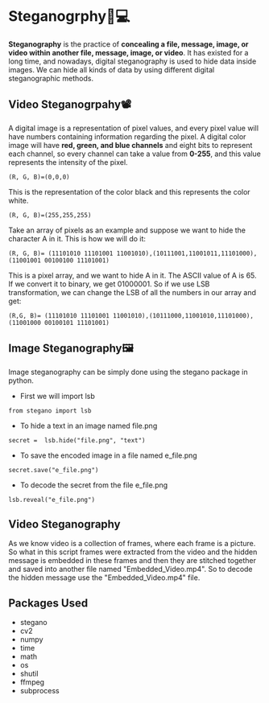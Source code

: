 # Steganogrphy📩💻
**Steganography** is the practice of **concealing a file, message, image, or video within another file, message, image, or video**. It has existed for a long time, and nowadays, digital steganography is used to hide data inside images. We can hide all kinds of data by using different digital steganographic methods.

## Video Steganogrpahy📽
A digital image is a representation of pixel values, and every pixel value will have numbers containing information regarding the pixel. A digital color image will have **red, green, and blue channels** and eight bits to represent each channel, so every channel can take a value from **0-255**, and this value represents the intensity of the pixel.
``` 
(R, G, B)=(0,0,0)
```
This is the representation of the color black and this represents the color white.
```
(R, G, B)=(255,255,255) 
```
Take an array of pixels as an example and suppose we want to hide the character A in it. This is how we will do it:
```
(R, G, B)= (11101010 11101001 11001010),(10111001,11001011,11101000),(11001001 00100100 11101001)
```
This is a pixel array, and we want to hide A in it. The ASCII value of A is 65. If we convert it to binary, we get 01000001. So if we use LSB transformation, we can change the LSB of all the numbers in our array and get:
```
(R,G, B)= (11101010 11101001 11001010),(10111000,11001010,11101000),(11001000 00100101 11101001)
```
## Image Steganography🖼
Image steganography can be simply done using the stegano package in python.
- First we will import lsb
```
from stegano import lsb
```
- To hide a text in an image named file.png
```
secret =  lsb.hide("file.png", "text")
```
- To save the encoded image in a file named e_file.png
```
secret.save("e_file.png")
```
- To decode the secret from the file e_file.png
```
lsb.reveal("e_file.png")
```

## Video Steganography
As we know video is a collection of frames, where each frame is a picture.
So what in this script frames were extracted from the video and the hidden message is embedded in these frames and then they are stitched together and saved into another file named "Embedded_Video.mp4". So to decode the hidden message use the "Embedded_Video.mp4" file.


## Packages Used
- stegano
- cv2
- numpy
- time
- math
- os
- shutil
- ffmpeg
- subprocess
